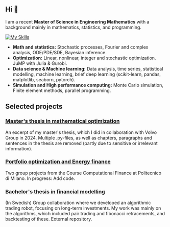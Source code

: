 ## Hi 👋

I am a recent **Master of Science in Engineering Mathematics** with a background mainly in mathematics, statistics, and programming.

[![My Skills](https://skillicons.dev/icons?i=py,matlab,r,java,c)](https://skillicons.dev)
 

- **Math and statistics:** Stochastic processes, Fourier and complex analysis, ODE/PDE/SDE, Bayesian inference. 
- **Optimization:** Linear, nonlinear, integer and stochastic optimization. JuMP with Julia & Gurobi.  
- **Data science & Machine learning:** Data analysis, time series, statistical modelling, machine learning, brief deep learning (scikit-learn, pandas, matplotlib, seaborn, pytorch).
- **Simulation and High performance computing:** Monte Carlo simulation, Finite element methods, parallel programming.

## Selected projects

### [Master's thesis in mathematical optimization](https://github.com/OskarHP/Academic-Projects/tree/main/Master's%20thesis)
An excerpt of my master's thesis, which I did in collaboration with Volvo Group in 2024. Multiple .py-files, as well as chapters, paragraphs and sentences in the thesis are removed (partly due to sensitive or irrelevant information).

### [Portfolio optimization and Energy finance](https://github.com/OskarHP/Academic-Projects/tree/main/Computational%20finance)
Two group projects from the Course Computational Finance at Politecnico di Milano. In progress: Add code.

### [Bachelor's thesis in financial modelling](https://github.com/AliAlladin/TradingBot-DATX02-VT22)
(In Swedish) Group collaboration where we developed an algorithmic trading robot, focusing on long-term investments. My work was mainly on the algorithms, which included pair trading and fibonacci retracements, and backtesting of these. External repository.
